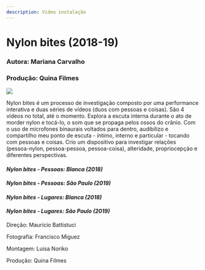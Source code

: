 ```yaml
---
description: Video instalação
---
```


# Nylon bites \(2018-19\)

### Autora: Mariana Carvalho

### **Produção: Quina Filmes**

![](../../../../.gitbook/assets/nylon.JPG)

Nylon bites é um processo de investigação composto por uma performance interativa e duas séries de vídeos \(duos com pessoas e coisas\). São 4 vídeos no total, até o momento. Explora a escuta interna durante o ato de morder nylon e tocá-lo, o som que se propaga pelos ossos do crânio. Com o uso de microfones binaurais voltados para dentro, audibilizo e compartilho meu ponto de escuta - íntimo, interno e particular - tocando com pessoas e coisas. Crio um dispositivo para investigar relações \(pessoa-nylon, pessoa-pessoa, pessoa-coisa\), alteridade, propriocepção e diferentes perspectivas.

#### _Nylon bites - Pessoas: Blanca \(2018\)_

#### _Nylon bites - Pessoas: São Paulo \(2019\)_

#### _Nylon bites - Lugares: Blanca \(2018\)_

#### _Nylon bites - Lugares: São Paulo \(2019\)_

Direção: Maurício Battistuci

Fotografia: Francisco Miguez 

Montagem: Luisa Noriko 

Produção: Quina Filmes


